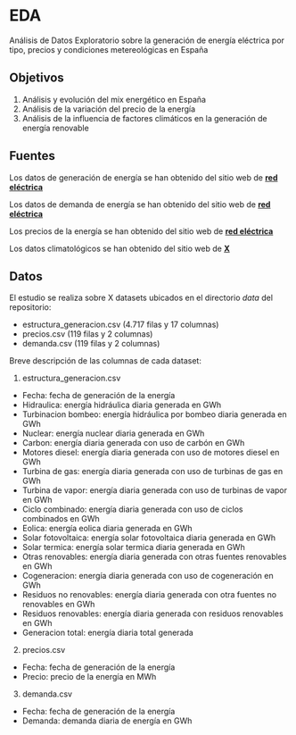 # EDA
Análisis de Datos Exploratorio sobre la generación de energía eléctrica por tipo, precios y condiciones metereológicas en España

## Objetivos
1. Análisis y evolución del mix energético en España
2. Análisis de la variación del precio de la energía
3. Análisis de la influencia de factores climáticos en la generación de energía renovable

## Fuentes
Los datos de generación de energía se han obtenido del sitio web de [**red eléctrica**](https://www.ree.es/es/datos/generacion)

Los datos de demanda de energía se han obtenido del sitio web de [**red eléctrica**](https://www.ree.es/es/datos/demanda)

Los precios de la energía se han obtenido del sitio web de [**red eléctrica**](https://www.ree.es/es/datos/mercados)

Los datos climatológicos se han obtenido del sitio web de [**X**]()

## Datos
El estudio se realiza sobre X datasets ubicados en el directorio *data* del repositorio:
* estructura_generacion.csv (4.717 filas y 17 columnas)
* precios.csv (119 filas y 2 columnas)
* demanda.csv (119 filas y 2 columnas)

Breve descripción de las columnas de cada dataset:

1. estructura_generacion.csv
* Fecha: fecha de generación de la energía
* Hidraulica: energía hidráulica diaria generada en GWh
* Turbinacion bombeo: energía hidráulica por bombeo diaria generada en GWh
* Nuclear: energía nuclear diaria generada en GWh
* Carbon: energía diaria generada con uso de carbón en GWh
* Motores diesel: energía diaria generada con uso de motores diesel en GWh
* Turbina de gas: energía diaria generada con uso de turbinas de gas en GWh
* Turbina de vapor: energía diaria generada con uso de turbinas de vapor en GWh
* Ciclo combinado: energía diaria generada con uso de ciclos combinados en GWh
* Eolica: energía eolica diaria generada en GWh
* Solar fotovoltaica: energía solar fotovoltaica diaria generada en GWh
* Solar termica: energía solar termica diaria generada en GWh
* Otras renovables: energía diaria generada con otras fuentes renovables en GWh
* Cogeneracion: energía diaria generada con uso de cogeneración en GWh
* Residuos no renovables: energía diaria generada con otra fuentes no renovables en GWh
* Residuos renovables: energía diaria generada con residuos renovables en GWh
* Generacion total: energía diaria total generada

2. precios.csv
* Fecha: fecha de generación de la energía
* Precio: precio de la energía en MWh

3. demanda.csv
* Fecha: fecha de generación de la energía
* Demanda: demanda diaria de energía en GWh

